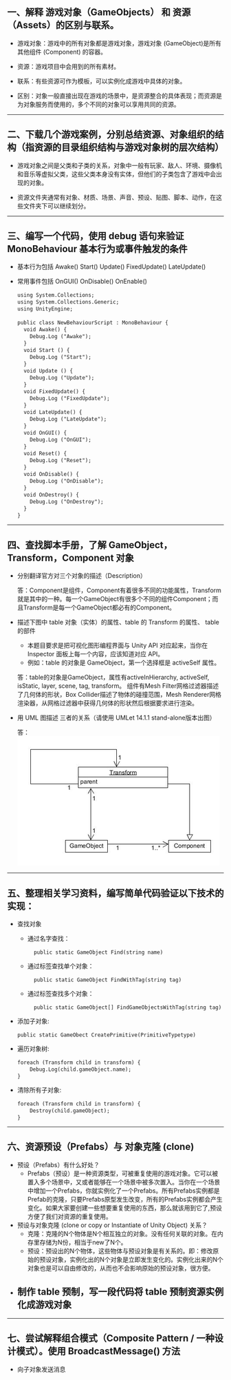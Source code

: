 ## 一、解释 游戏对象（GameObjects） 和 资源（Assets）的区别与联系。
        
* 游戏对象：游戏中的所有对象都是游戏对象，游戏对象 (GameObject)是所有其他组件 (Component) 的容器。
        
* 资源：游戏项目中会用到的所有素材。

* 联系：有些资源可作为模板，可以实例化成游戏中具体的对象。

* 区别：对象一般直接出现在游戏的场景中，是资源整合的具体表现；而资源是为对象服务而使用的，多个不同的对象可以享用共同的资源。
---

## 二、下载几个游戏案例，分别总结资源、对象组织的结构（指资源的目录组织结构与游戏对象树的层次结构）

* 游戏对象之间是父类和子类的关系，对象中一般有玩家、敌人、环境、摄像机和音乐等虚拟父类，这些父类本身没有实体，但他们的子类包含了游戏中会出现的对象。
        
* 资源文件夹通常有对象、材质、场景、声音、预设、贴图、脚本、动作，在这些文件夹下可以继续划分。
      
---

## 三、编写一个代码，使用 debug 语句来验证 MonoBehaviour 基本行为或事件触发的条件
  - 基本行为包括 Awake() Start() Update() FixedUpdate() LateUpdate()
  - 常用事件包括 OnGUI() OnDisable() OnEnable()

        using System.Collections;
        using System.Collections.Generic;
        using UnityEngine;

        public class NewBehaviourScript : MonoBehaviour {
          void Awake() {
            Debug.Log ("Awake");
          }
          void Start () {
            Debug.Log ("Start");
          }
          void Update () {
            Debug.Log ("Update");
          }
          void FixedUpdate() {
            Debug.Log ("FixedUpdate");
          }
          void LateUpdate() {
            Debug.Log ("LateUpdate");
          }
          void OnGUI() {
            Debug.Log ("OnGUI");
          }
          void Reset() {
            Debug.Log ("Reset");
          }
          void OnDisable() {
            Debug.Log ("OnDisable");
          }
          void OnDestroy() {
            Debug.Log ("OnDestroy");
          }
        }

    

---
## 四、查找脚本手册，了解 GameObject，Transform，Component 对象
  - 分别翻译官方对三个对象的描述（Description）

    答：Component是组件，Component有着很多不同的功能属性，Transform就是其中的一种。每一个GameObject有很多个不同的组件Component；而且Transform是每一个GameObject都必有的Component。

  - 描述下图中 table 对象（实体）的属性、table 的 Transform 的属性、 table 的部件
    - 本题目要求是把可视化图形编程界面与 Unity API 对应起来，当你在 Inspector 面板上每一个内容，应该知道对应 API。
    - 例如：table 的对象是 GameObject，第一个选择框是 activeSelf 属性。

    答：table的对象是GameObject，属性有activeInHierarchy, activeSelf, isStatic, layer, scene, tag, transform。
    组件有Mesh Filter网格过滤器描述了几何体的形状，Box Collider描述了物体的碰撞范围，Mesh Renderer网格渲染器，从网格过滤器中获得几何体的形状然后根据要求进行渲染。 

  - 用 UML 图描述 三者的关系（请使用 UMLet 14.1.1 stand-alone版本出图）

    答：![UWL](picture/UML.jpg)

---

## 五、整理相关学习资料，编写简单代码验证以下技术的实现：
  - 查找对象 
    - 通过名字查找：

            public static GameObject Find(string name) 
    - 通过标签查找单个对象：
    
            public static GameObject FindWithTag(string tag) 
    - 通过标签查找多个对象：
    
            public static GameObject[] FindGameObjectsWithTag(string tag)
  - 添加子对象: 
  
        public static GameObect CreatePrimitive(PrimitiveTypetype)
  - 遍历对象树: 

        foreach (Transform child in transform) {
            Debug.Log(child.gameObject.name);
        }
  - 清除所有子对象:
  
        foreach (Transform child in transform) { 
            Destroy(child.gameObject);
        }

---

## 六、资源预设（Prefabs）与 对象克隆 (clone)
  - 预设（Prefabs）有什么好处？
    - Prefabs（预设）是一种资源类型，可被重复使用的游戏对象。它可以被置入多个场景中，又或者能够在一个场景中被多次置入。当你在一个场景中增加一个Prefabs，你就实例化了一个Prefabs。所有Prefabs实例都是Prefab的克隆，只要Prefabs原型发生改变，所有的Prefabs实例都会产生变化。如果大家要创建一些想要重复使用的东西，那么就该用到它了,预设方便了我们对资源的重复使用。
  - 预设与对象克隆 (clone or copy or Instantiate of Unity Object) 关系？
    - 克隆：克隆的N个物体是N个相互独立的对象。没有任何关联的对象。在内存里存储为N份，相当于new了N个。
    - 预设：预设出的N个物体，这些物体与预设对象是有关系的。即：修改原始的预设对象，实例化出的N个对象是立即发生变化的。实例化出来的N个对象也是可以自由修改的，从而也不会影响原始的预设对象，很方便。
  - 制作 table 预制，写一段代码将 table 预制资源实例化成游戏对象
    - 

---

## 七、尝试解释组合模式（Composite Pattern / 一种设计模式）。使用 BroadcastMessage() 方法
  - 向子对象发送消息